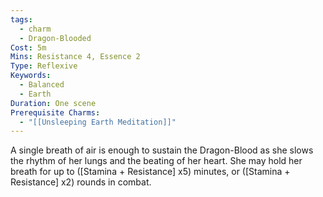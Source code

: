 ```yaml
---
tags:
  - charm
  - Dragon-Blooded
Cost: 5m
Mins: Resistance 4, Essence 2
Type: Reflexive
Keywords:
  - Balanced
  - Earth
Duration: One scene
Prerequisite Charms:
  - "[[Unsleeping Earth Meditation]]"
---
```

A single breath of air is enough to sustain the Dragon-Blood as she slows the rhythm of her lungs and the beating of her heart. She may hold her breath for up to ([Stamina + Resistance] x5) minutes, or ([Stamina + Resistance] x2) rounds in combat.